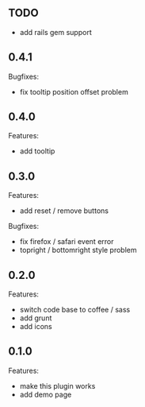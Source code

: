 ## TODO

  * add rails gem support

## 0.4.1

Bugfixes:

  * fix tooltip position offset problem

## 0.4.0

Features:

  * add tooltip

## 0.3.0

Features:

  * add reset / remove buttons

Bugfixes:

  * fix firefox / safari event error
  * topright / bottomright style problem

## 0.2.0

Features:

  * switch code base to coffee / sass
  * add grunt
  * add icons

## 0.1.0

Features:

  * make this plugin works
  * add demo page
